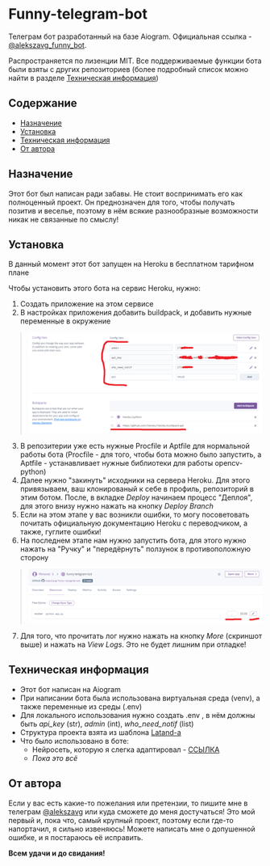 # Funny-telegram-bot
Телеграм бот разработанный на базе Aiogram. Официальная ссылка - [@alekszavg_funny_bot](http://t.me/alekszavg_funny_bot).

Распространяется по лизенции MIT. Все поддерживаемые функции бота были взяты с других репозиториев (более подробный список можно найти в разделе [Техническая информация](#Техническая-информация))
## Содержание
- [Назначение](#Назначение)
- [Установка](#Установка)
- [Техническая информация](#Техническая-информация)
- [От автора](#От-автора)


## Назначение
Этот бот был написан ради забавы. Не стоит воспринимать его как полноценный проект. Он преднозначен для того, чтобы получать позитив и веселье, поэтому в нём всякие разнообразные возможности никак не связанные по смыслу!

## Установка
В данный момент этот бот запущен на Heroku в бесплатном тарифном плане

Чтобы установить этого бота на сервис Heroku, нужно:
1. Создать приложение на этом сервисе
2. В настройках приложения добавить buildpack, и добавить нужные переменные в окружение 
> ![Пункт 2](https://github.com/AleksZavg/funny-telegram-bot/blob/main/for_github_readme/heroku_setting.png) 
3. В репозитерии уже есть нужные Procfile и Aptfile для нормальной работы бота (Procfile - для того, чтобы бота можно было запустить, а Aptfile - устанавливает нужные библиотеки для работы opencv-python)
4. Далее нужно "закинуть" исходники на сервера Heroku. Для этого привязываем, ваш клонированый к себе в профиль, репозиторий в этим ботом. После, в вкладке *Deploy* начинаем процесс "Деплоя", для этого внизу нужно нажать на кнопку *Deploy Branch*
5. Если на этом этапе у вас возникли ошибки, то могу посоветовать почитать официальную документацию Heroku c переводчиком, а также, гуглите ошибки!
6. На последнем этапе нам нужно запустить бота, для этого нужно нажать на "Ручку" и "передёрнуть" ползунок в противоположную сторону
> ![Пункт 6](https://github.com/AleksZavg/funny-telegram-bot/blob/main/for_github_readme/heroku_setting_2.png)
7. Для того, что прочитать лог нужно нажать на кнопку *More* (скриншот выше) и нажать на *View Logs*. Это не будет лишним при отладке!

## Техническая информация
+ Этот бот написан на Aiogram
+ При написании бота была использована виртуальная среда (venv), а также переменные из среды (.env)
+ Для локального использования нужно создать .env , в нём должны быть *api_key* (str), *admin* (int), *who_need_notif* (list) 
+ Структура проекта взята из шаблона [Latand-а](https://github.com/Latand/aiogram-bot-template)
+ Что было использовано в боте:
    + Нейросеть, которую я слегка адаптировал - [ССЫЛКА](https://github.com/extremecodetv/walrus)
    + *Пока это всё*

## От автора
Если у вас есть какие-то пожелания или претензии, то пишите мне в телеграм [@alekszavg](https://t.me/alekszavg) или куда сможете до меня достучаться!
Это мой первый и, пока что, самый крупный проект, поэтому если где-то напортачил, я сильно извеняюсь! Можете написать мне о допушенной ошибке, и я постараюсь её исправить.

**Всем удачи и до свидания!**
